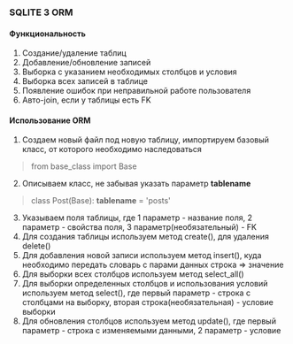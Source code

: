 ### SQLITE 3 ORM
#### Функциональность
1. Создание/удаление таблиц
2. Добавление/обновление записей
3. Выборка с указанием необходимых столбцов и условия
4. Выборка всех записей в таблице
5. Появление ошибок при неправильной работе пользователя
6. Авто-join, если у таблицы есть FK

#### Использование ORM
1. Создаем новый файл под новую таблицу, импортируем базовый класс, от которого необходимо наследоваться
>from base_class import Base
2. Описываем класс, не забывая указать параметр __tablename__
> class Post(Base):
>    __tablename__ = 'posts'
3. Указываем поля таблицы, где 1 параметр - название поля, 2 параметр - свойства поля, 3 параметр(необязательный) - FK
4. Для создания таблицы используем метод create(), для удаления delete()
5. Для добавления новой записи используем метод insert(), куда необходимо передать словарь с парами данных строка => значение
6. Для выборки всех столбцов используем метод select_all()
7. Для выборки определенных столбцов и использования условий используем метод select(), где первый параметр - строка с столбцами на выборку, вторая строка(необязательная) - условие выборки
8. Для обновления столбцов используем метод update(), где первый параметр - строка с изменяемыми данными, 2 параметр - условие



